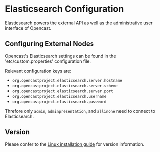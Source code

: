 Elasticsearch Configuration
===========================

Elasticsearch powers the external API as well as the administrative user interface of Opencast.

Configuring External Nodes
--------------------------

Opencast's Elasticsearch settings can be found in the 'etc/custom.properties' configuration file.

Relevant configuration keys are:

* `org.opencastproject.elasticsearch.server.hostname`
* `org.opencastproject.elasticsearch.server.scheme`
* `org.opencastproject.elasticsearch.server.port`
* `org.opencastproject.elasticsearch.username`
* `org.opencastproject.elasticsearch.password`

Threfore only `admin`, `adminpresentation`, and `allinone` need to connect to Elasticsearch.

Version
-------

Please confer to the [Linux installation guide](../installation/source-linux.md#install-dependencies)
for version information.

